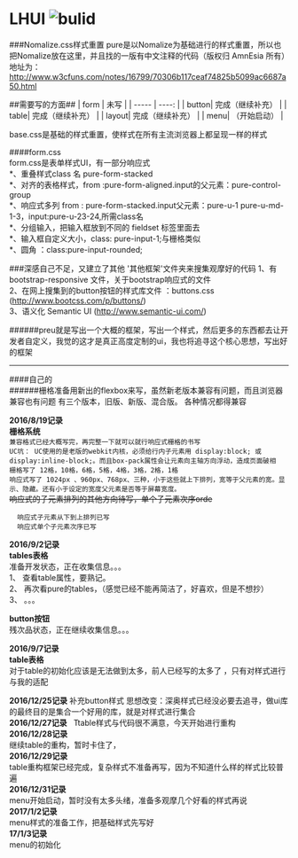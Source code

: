 # LHUI ![bulid](https://img.shields.io/travis/redDragonLH/LHUI/master.svg)

###Nomalize.css样式重置
  pure是以Nomalize为基础进行的样式重置，所以也把Nomalize放在这里，并且找的一版有中文注释的代码（版权归 AmnEsia 所有）地址为：  
  http://www.w3cfuns.com/notes/16799/70306b117ceaf74825b5099ac6687a50.html  

##需要写的方面##
| form | 未写 |
| ----- | ----: |
| button| 完成（继续补充） |
| table| 完成（继续补充） |
| layout| 完成（继续补充） |
| menu| （开始启动） |

base.css是基础的样式重置，使样式在所有主流浏览器上都呈现一样的样式

  ####form.css  
  form.css是表单样式UI，有一部分响应式  
  *、重叠样式class 名 pure-form-stacked  
  *、对齐的表格样式，from :pure-form-aligned.input的父元素：pure-control-group  
  *、响应式多列 from : pure-form-stacked.input父元素：pure-u-1 pure-u-md-1-3，input:pure-u-23-24,所需class名  
  *、分组输入，把输入框放到不同的 fieldset   标签里面去  
  *、输入框自定义大小，class: pure-input-1;与栅格类似  
  *、圆角 ：class:pure-input-rounded;  
<!--其他框架文件夹-->
###深感自己不足，又建立了其他 '其他框架'文件夹来搜集观摩好的代码
1、有bootstrap-responsive 文件，关于bootstrap响应式的文件  
2、在网上搜集到的button按钮的样式库文件 ：buttons.css (http://www.bootcss.com/p/buttons/)  
3、语义化  Semantic UI (http://www.semantic-ui.com/)

######preu就是写出一个大概的框架，写出一个样式，然后更多的东西都去让开发者自定义，我觉的这才是真正高度定制的ui，我也将追寻这个核心思想，写出好的框架
***
####自己的   
######栅格准备用新出的flexbox来写，虽然新老版本兼容有问题，而且浏览器兼容也有问题
有三个版本，旧版、新版、混合版。
各种情况都得兼容    


  **2016/8/19记录**   
      **栅格系统**  
    `兼容格式已经大概写完，再完整一下就可以就行响应式栅格的书写`  
      `UC坑： UC使用的是老版的webkit内核，必须给行内子元素用 display:block; 或 display:inline-block;。而且box-pack属性会让元素向主轴方向浮动，造成页面破相`  
      `栅格写了 12格，10格，6格，5格，4格，3格，2格，1格`  
      `响应式写了 1024px 、960px、768px、三种，小于这些就上下排列，宽等于父元素的宽。显示、隐藏。还有小于设定的宽度父元素是否等于屏幕宽度。`    
      ~~响应式的子元素排列的其他方向待写，单个子元素次序orde~~  

      响应式子元素从下到上排列已写
      响应式单个子元素次序已写

  **2016/9/2记录**  
  **tables表格**    
  准备开发状态，正在收集信息。。。  
    1、 查看table属性，要熟记。  
    2、 再次看pure的tables，（感觉已经不能再简洁了，好喜欢，但是不想抄）  
    3、 。。。  

  **button按钮**  
    残次品状态，正在继续收集信息。。。

  **2016/9/7记录**  
  **table表格**  
    对于table的初始化应该是无法做到太多，前人已经写的太多了  ，只有对样式进行与我的适配  

  **2016/12/25记录**
  补充button样式
    思想改变：深奥样式已经没必要去追寻，做ui库的最终目的是集合一个好用的库，就是对样式进行集合  
  **2016/12/27记录**
    Ttable样式与代码很不满意，今天开始进行重构  
 **2016/12/28记录**  
    继续table的重构，暂时卡住了，  
**2016/12/29记录**  
  table重构框架已经完成，复杂样式不准备再写，因为不知道什么样的样式比较普遍  
**2016/12/31记录**  
menu开始启动，暂时没有太多头绪，准备多观摩几个好看的样式再说  
**2017/1/2记录**  
menu样式的准备工作，把基础样式先写好  
**17/1/3记录**  
menu的初始化
